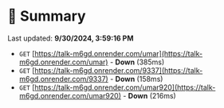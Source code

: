 # 📖 Summary
Last updated: **9/30/2024, 3:59:16 PM**

- `GET` [https://talk-m6gd.onrender.com/umar](https://talk-m6gd.onrender.com/umar) - **Down** (385ms)
- `GET` [https://talk-m6gd.onrender.com/9337](https://talk-m6gd.onrender.com/9337) - **Down** (158ms)
- `GET` [https://talk-m6gd.onrender.com/umar920](https://talk-m6gd.onrender.com/umar920) - **Down** (216ms)

